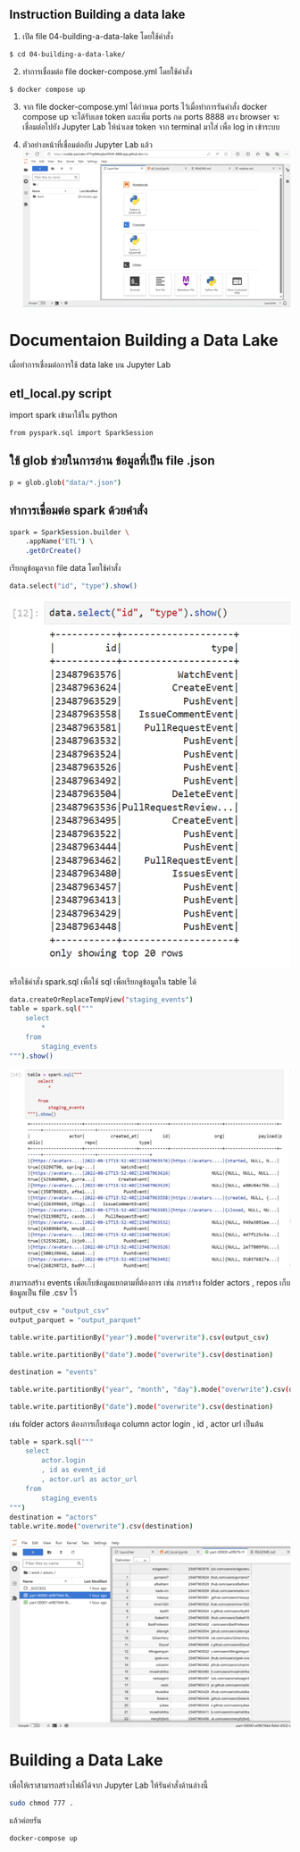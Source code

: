 ## Instruction Building a data lake ##

1. เปิด file 04-building-a-data-lake โดยใช้คำสั่ง
```sh
$ cd 04-building-a-data-lake/
```
2. ทำการเชื่อมต่อ file docker-compose.yml โดยใช้คำสั่ง
```sh
$ docker compose up
```

3. จาก file docker-compose.yml ได้กำหนด ports ไว้เมื่อทำการรันคำสั่ง docker compose up จะได้รับเลข token และเพิ่ม ports
กด ports 8888 ตรง browser จะเชื่อมต่อไปยัง Jupyter Lab ให้นำเลข token จาก terminal มาใส่ เพื่อ log in เข้าระบบ

4. ตัวอย่างหน้าที่เชื่อมต่อกับ Jupyter Lab แล้ว
![alt text](image04/img1.png)

# Documentaion Building a Data Lake
เมื่อทำการเชื่อมต่อการใช้ data lake บน Jupyter Lab

## etl_local.py script
import spark เข้ามาใช้ใน python
```sh
from pyspark.sql import SparkSession
```

## ใช้ glob ช่วยในการอ่าน ข้อมูลที่เป็น file .json
```sh
p = glob.glob("data/*.json")
```
## ทำการเชื่อมต่อ spark ด้วยคำสั่ง
```sh
spark = SparkSession.builder \
    .appName("ETL") \
    .getOrCreate()
```
เรียกดูข้อมูลจาก file data โดยใช้คำสั่ง
```sh
data.select("id", "type").show()
```
![alt text](image04/img2.png)

หรือใช้คำสั่ง spark.sql เพื่อใช้ sql เพื่อเรียกดูข้อมูลใน table ได้
```sh
data.createOrReplaceTempView("staging_events")
table = spark.sql("""
    select
        *
    from
        staging_events
""").show()
```
![alt text](image04/img3.png)

สามารถสร้าง events เพื่อเก็บข้อมูลแยกตามที่ต้องการ เช่น การสร้าง folder actors , repos เก็บข้อมูลเป็น file .csv ไว้
```sh
output_csv = "output_csv"
output_parquet = "output_parquet"
```
```sh
table.write.partitionBy("year").mode("overwrite").csv(output_csv)
```
```sh
table.write.partitionBy("date").mode("overwrite").csv(destination)
```
```sh
destination = "events"
```
```sh
table.write.partitionBy("year", "month", "day").mode("overwrite").csv(destination)
```
```sh
table.write.partitionBy("date").mode("overwrite").csv(destination)
```
เช่น folder actors ต้องการเก็บข้อมูล column  actor login , id , actor url เป็นต้น
```sh
table = spark.sql("""
    select
        actor.login
        , id as event_id
        , actor.url as actor_url
    from
        staging_events
""")
destination = "actors"
table.write.mode("overwrite").csv(destination)
```
![alt text](image04/img4.png)


# Building a Data Lake

เพื่อให้เราสามารถสร้างไฟล์ได้จาก Jupyter Lab ให้รันคำสั่งด้านล่างนี้

```sh
sudo chmod 777 .
```

แล้วค่อยรัน

```sh
docker-compose up
```

